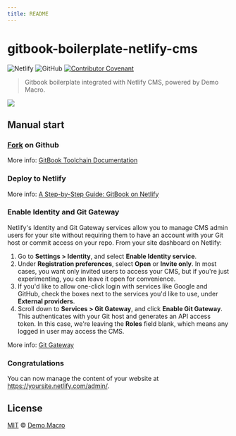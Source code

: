 ```yaml
---
title: README
---
```


<script src="https://identity.netlify.com/v1/netlify-identity-widget.js"></script>

# gitbook-boilerplate-netlify-cms

![Netlify](https://img.shields.io/netlify/99309378-24da-4731-951c-2bf0e4d1dc08)
![GitHub](https://img.shields.io/github/license/DemoMacro/gitbook-boilerplate-netlify-cms)
[![Contributor Covenant](https://img.shields.io/badge/Contributor%20Covenant-2.1-4baaaa.svg)](https://www.contributor-covenant.org/version/2/1/code_of_conduct/)

> Gitbook boilerplate integrated with Netlify CMS, powered by Demo Macro.

[![](https://www.netlify.com/img/deploy/button.svg)](https://app.netlify.com/start/deploy?repository=https://github.com/DemoMacro/gitbook-boilerplate-netlify-cms&stack=cms)

## Manual start

### [Fork](https://github.com/DemoMacro/gitbook-boilerplate-netlify-cms/fork) on Github

More info: [GitBook Toolchain Documentation](https://github.com/GitbookIO/gitbook/tree/master/docs)

### Deploy to Netlify

More info: [A Step-by-Step Guide: GitBook on Netlify](https://www.netlify.com/blog/2015/12/08/a-step-by-step-guide-gitbook-on-netlify/)

### Enable Identity and Git Gateway

Netlify's Identity and Git Gateway services allow you to manage CMS admin users for your site without requiring them to have an account with your Git host or commit access on your repo. From your site dashboard on Netlify:

1. Go to **Settings > Identity**, and select **Enable Identity service**.
2. Under **Registration preferences**, select **Open** or **Invite only**. In most cases, you want only invited users to access your CMS, but if you're just experimenting, you can leave it open for convenience.
3. If you'd like to allow one-click login with services like Google and GitHub, check the boxes next to the services you'd like to use, under **External providers**.
4. Scroll down to **Services > Git Gateway**, and click **Enable Git Gateway**. This authenticates with your Git host and generates an API access token. In this case, we're leaving the **Roles** field blank, which means any logged in user may access the CMS.

More info: [Git Gateway](https://docs.netlify.com/visitor-access/git-gateway/)

### Congratulations

You can now manage the content of your website at https://yoursite.netlify.com/admin/.

## License

[MIT](LICENSE) &copy; [Demo Macro](https://github.com/DemoMacro)

<script>
  if (window.netlifyIdentity) {
    window.netlifyIdentity.on("init", user => {
      if (!user) {
        window.netlifyIdentity.on("login", () => {
          document.location.href = "/admin/";
        });
      }
    });
  }
</script>
